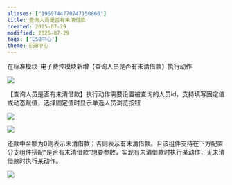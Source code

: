 ```yaml
---
aliases: ["1969744770747150860"]
title: 查询人员是否有未清借款
created: 2025-07-29
modified: 2025-07-29
tags: ['ESB中心']
theme: ESB中心
---
```


在标准模块-电子费控模块新增【查询人员是否有未清借款】执行动作

![](https://myhelpdoc.oss-cn-heyuan.aliyuncs.com/mdimages/d62338e3545727aed65c8454880ba14c.jpg)

【查询人员是否有未清借款】执行动作需要设置被查询的人员id，支持填写固定值或动态赋值，选择固定值时显示单选人员浏览按钮

![](https://myhelpdoc.oss-cn-heyuan.aliyuncs.com/mdimages/8481cc0e2495eba4819b3aa9f7697c04.jpg)

![](https://myhelpdoc.oss-cn-heyuan.aliyuncs.com/mdimages/92b10034533f9401551b71562c581392.jpg)

还款中金额为0则表示未清借款；否则表示有未清借款。且该组件支持在下方配置分支组件搭配“是否有未清借款”想要参数，实现有未清借款时执行某动作，无未清借款时执行某动作。

![](https://myhelpdoc.oss-cn-heyuan.aliyuncs.com/mdimages/c087db8044b915abdc57eaf87bdb1d86.jpg)

